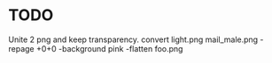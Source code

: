 TODO
=====

Unite 2 png and keep transparency.
convert light.png mail_male.png -repage +0+0 -background pink -flatten foo.png


